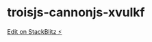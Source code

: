 # troisjs-cannonjs-xvulkf

[Edit on StackBlitz ⚡️](https://stackblitz.com/edit/troisjs-cannonjs-xvulkf)